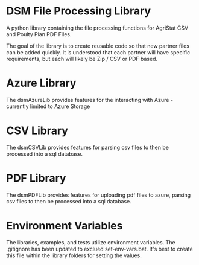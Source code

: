 # DSM File Processing Library
A python library containing the file processing functions for AgriStat CSV and Poulty Plan PDF Files.

The goal of the library is to create reusable code so that new partner files can be added quickly.  It is understood that each partner will have specific requirements, but each will likely be Zip / CSV or PDF based.

# Azure Library
The dsmAzureLib provides features for the interacting with Azure - currently limited to Azure Storage

# CSV Library
The dsmCSVLib provides features for parsing csv files to then be processed into a sql database.

# PDF Library
The dsmPDFLib provides features for uploading pdf files to azure, parsing csv files to then be processed into a sql database.

# Environment Variables
The libraries, examples, and tests utilize environment variables.  The .gitignore has been updated to exclued set-env-vars.bat.  It's best to create this file within the library folders for setting the values.


